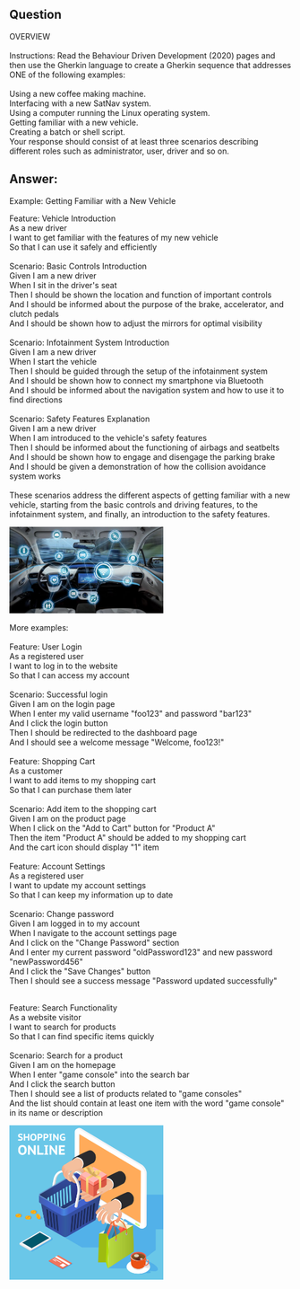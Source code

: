 <link rel="stylesheet" href="../../style.css">

## Question
OVERVIEW <br><br>
Instructions: Read the Behaviour Driven Development (2020) pages and then use the Gherkin language to create a Gherkin sequence that addresses ONE of the following examples: <br><br>
Using a new coffee making machine.<br>
Interfacing with a new SatNav system.<br>
Using a computer running the Linux operating system.<br>
Getting familiar with a new vehicle.<br>
Creating a batch or shell script.<br>
Your response should consist of at least three scenarios describing different roles such as administrator, user, driver and so on.<br>


## Answer:

Example: Getting Familiar with a New Vehicle

<div class="container">  
    <div class="text-section"> 
<p>
Feature: Vehicle Introduction<br>
As a new driver<br>
I want to get familiar with the features of my new vehicle<br>
So that I can use it safely and efficiently<br>
<br>
Scenario: Basic Controls Introduction<br>
Given I am a new driver<br>
When I sit in the driver's seat<br>
Then I should be shown the location and function of important controls<br>
And I should be informed about the purpose of the brake, accelerator, and clutch pedals<br>
And I should be shown how to adjust the mirrors for optimal visibility<br>
<br>
Scenario: Infotainment System Introduction<br>
Given I am a new driver<br>
When I start the vehicle<br>
Then I should be guided through the setup of the infotainment system<br>
And I should be shown how to connect my smartphone via Bluetooth<br>
And I should be informed about the navigation system and how to use it to find directions<br>
<br>
Scenario: Safety Features Explanation<br>
Given I am a new driver<br>
When I am introduced to the vehicle's safety features<br>
Then I should be informed about the functioning of airbags and seatbelts<br>
And I should be shown how to engage and disengage the parking brake<br>
And I should be given a demonstration of how the collision avoidance system works<br>
<br>
These scenarios address the different aspects of getting familiar with a new vehicle, starting from the basic controls and driving features, to the infotainment system, and finally, an introduction to the safety features.
</p> 
    </div>  
    <div class="image-section">    
        <img src="static/vehicle.jpg" width="275"/>
    </div> 
</div>

<div class="container">  
    <div class="text-section"> 
<p>
More examples:<br>
<br>
Feature: User Login<br>
As a registered user<br>
I want to log in to the website<br>
So that I can access my account<br>
<br>
Scenario: Successful login<br>
Given I am on the login page<br>
When I enter my valid username "foo123" and password "bar123"<br>
And I click the login button<br>
Then I should be redirected to the dashboard page<br>
And I should see a welcome message "Welcome, foo123!"<br>

<br>
Feature: Shopping Cart<br>
As a customer<br>
I want to add items to my shopping cart<br>
So that I can purchase them later<br>
<br>
Scenario: Add item to the shopping cart<br>
Given I am on the product page<br>
When I click on the "Add to Cart" button for "Product A"<br>
Then the item "Product A" should be added to my shopping cart<br>
And the cart icon should display "1" item<br>

<br>
Feature: Account Settings<br>
As a registered user<br>
I want to update my account settings<br>
So that I can keep my information up to date<br>
<br>
Scenario: Change password<br>
Given I am logged in to my account<br>
When I navigate to the account settings page<br>
And I click on the "Change Password" section<br>
And I enter my current password "oldPassword123" and new password "newPassword456"<br>
And I click the "Save Changes" button<br>
Then I should see a success message "Password updated successfully"<br>
<br>

Feature: Search Functionality<br>
As a website visitor<br>
I want to search for products<br>
So that I can find specific items quickly<br>
<br>
Scenario: Search for a product<br>
Given I am on the homepage<br>
When I enter "game console" into the search bar<br>
And I click the search button<br>
Then I should see a list of products related to "game consoles"<br>
And the list should contain at least one item with the word "game console" in its name or description<br>
</p> 
    </div>  
    <div class="image-section">    
        <img src="static/shopping.jpg" width="275"/>
    </div> 
</div>